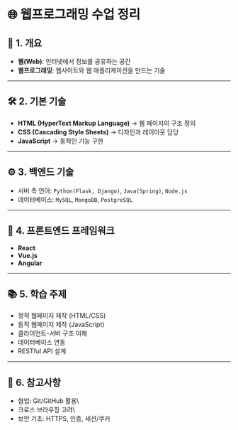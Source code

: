 # 🌐 웹프로그래밍 수업 정리

## 📖 1. 개요

-   **웹(Web)**: 인터넷에서 정보를 공유하는 공간
-   **웹프로그래밍**: 웹사이트와 웹 애플리케이션을 만드는 기술

------------------------------------------------------------------------

## 🛠 2. 기본 기술

-   **HTML (HyperText Markup Language)** → 웹 페이지의 구조 정의
-   **CSS (Cascading Style Sheets)** → 디자인과 레이아웃 담당
-   **JavaScript** → 동적인 기능 구현

------------------------------------------------------------------------

## ⚙️ 3. 백엔드 기술

-   서버 측 언어: `Python(Flask, Django)`, `Java(Spring)`, `Node.js`
-   데이터베이스: `MySQL`, `MongoDB`, `PostgreSQL`

------------------------------------------------------------------------

## 🎨 4. 프론트엔드 프레임워크

-   **React**
-   **Vue.js**
-   **Angular**

------------------------------------------------------------------------

## 📚 5. 학습 주제

-   정적 웹페이지 제작 (HTML/CSS)
-   동적 웹페이지 제작 (JavaScript)
-   클라이언트-서버 구조 이해
-   데이터베이스 연동
-   RESTful API 설계

------------------------------------------------------------------------

## 📝 6. 참고사항

-   협업: Git/GitHub 활용\
-   크로스 브라우징 고려\
-   보안 기초: HTTPS, 인증, 세션/쿠키
